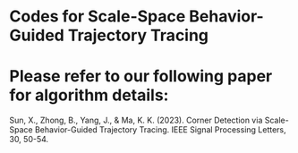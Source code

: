 # Codes for Scale-Space Behavior-Guided Trajectory Tracing
# Please refer to our following paper for algorithm details:

Sun, X., Zhong, B., Yang, J., & Ma, K. K. (2023). Corner Detection via Scale-Space Behavior-Guided Trajectory Tracing. IEEE Signal Processing Letters, 30, 50-54.

